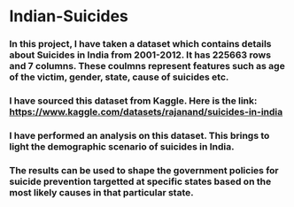 # Indian-Suicides
### In this project, I have taken a dataset which contains details about Suicides in India from 2001-2012. It has 225663 rows and 7 columns. These coulmns represent features such as age of the victim, gender, state, cause of suicides etc.
### I have sourced this dataset from Kaggle. Here is the link: https://www.kaggle.com/datasets/rajanand/suicides-in-india
### I have performed an analysis on this dataset. This brings to light the demographic scenario of suicides in India.
### The results can be used to shape the government policies for suicide prevention targetted at specific states based on the most likely causes in that particular state.
